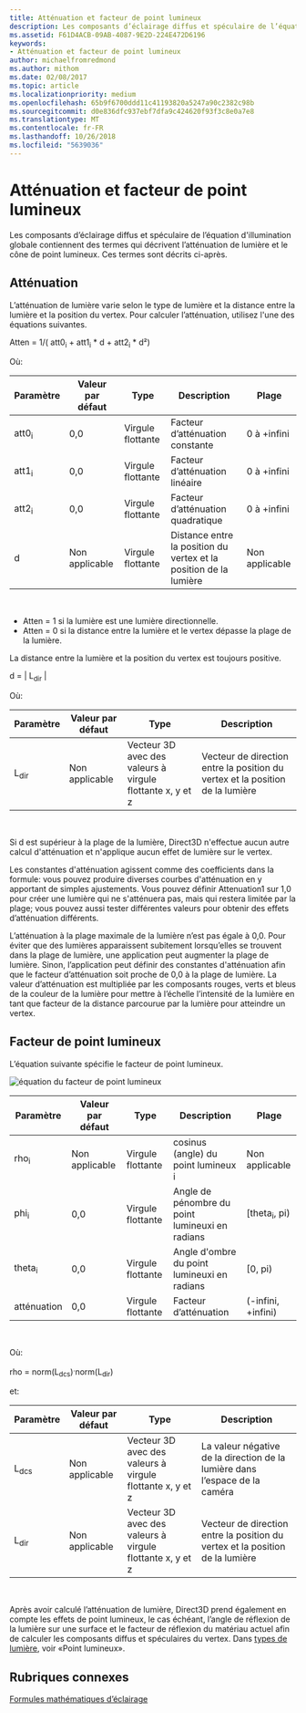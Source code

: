 ```yaml
---
title: Atténuation et facteur de point lumineux
description: Les composants d’éclairage diffus et spéculaire de l’équation d'illumination globale contiennent des termes qui décrivent l’atténuation de lumière et le cône de point lumineux.
ms.assetid: F61D4ACB-09AB-4087-9E2D-224E472D6196
keywords:
- Atténuation et facteur de point lumineux
author: michaelfromredmond
ms.author: mithom
ms.date: 02/08/2017
ms.topic: article
ms.localizationpriority: medium
ms.openlocfilehash: 65b9f6700ddd11c41193820a5247a90c2382c98b
ms.sourcegitcommit: d0e836dfc937ebf7dfa9c424620f93f3c8e0a7e8
ms.translationtype: MT
ms.contentlocale: fr-FR
ms.lasthandoff: 10/26/2018
ms.locfileid: "5639036"
---
```

# <a name="attenuation-and-spotlight-factor"></a>Atténuation et facteur de point lumineux


Les composants d’éclairage diffus et spéculaire de l’équation d'illumination globale contiennent des termes qui décrivent l’atténuation de lumière et le cône de point lumineux. Ces termes sont décrits ci-après.

## <a name="span-idattenuationspanspan-idattenuationspanspan-idattenuationspanattenuation"></a><span id="Attenuation"></span><span id="attenuation"></span><span id="ATTENUATION"></span>Atténuation


L’atténuation de lumière varie selon le type de lumière et la distance entre la lumière et la position du vertex. Pour calculer l’atténuation, utilisez l'une des équations suivantes.

Atten = 1/( att0<sub>i</sub> + att1<sub>i</sub> \* d + att2<sub>i</sub> \* d²)

Où:

| Paramètre        | Valeur par défaut | Type           | Description                                     | Plage          |
|------------------|---------------|----------------|-------------------------------------------------|----------------|
| att0<sub>i</sub> | 0,0           | Virgule flottante | Facteur d’atténuation constante                     | 0 à +infini |
| att1<sub>i</sub> | 0,0           | Virgule flottante | Facteur d’atténuation linéaire                       | 0 à +infini |
| att2<sub>i</sub> | 0,0           | Virgule flottante | Facteur d’atténuation quadratique                    | 0 à +infini |
| d                | Non applicable           | Virgule flottante | Distance entre la position du vertex et la position de la lumière | Non applicable            |

 

-   Atten = 1 si la lumière est une lumière directionnelle.
-   Atten = 0 si la distance entre la lumière et le vertex dépasse la plage de la lumière.

La distance entre la lumière et la position du vertex est toujours positive.

d = | L<sub>dir</sub> |

Où:

| Paramètre       | Valeur par défaut | Type                                             | Description                                                 |
|-----------------|---------------|--------------------------------------------------|-------------------------------------------------------------|
| L<sub>dir</sub> | Non applicable           | Vecteur 3D avec des valeurs à virgule flottante x, y et z | Vecteur de direction entre la position du vertex et la position de la lumière |

 

Si d est supérieur à la plage de la lumière, Direct3D n'effectue aucun autre calcul d'atténuation et n'applique aucun effet de lumière sur le vertex.

Les constantes d'atténuation agissent comme des coefficients dans la formule: vous pouvez produire diverses courbes d'atténuation en y apportant de simples ajustements. Vous pouvez définir Attenuation1 sur 1,0 pour créer une lumière qui ne s'atténuera pas, mais qui restera limitée par la plage; vous pouvez aussi tester différentes valeurs pour obtenir des effets d’atténuation différents.

L’atténuation à la plage maximale de la lumière n’est pas égale à 0,0. Pour éviter que des lumières apparaissent subitement lorsqu’elles se trouvent dans la plage de lumière, une application peut augmenter la plage de lumière. Sinon, l’application peut définir des constantes d'atténuation afin que le facteur d’atténuation soit proche de 0,0 à la plage de lumière. La valeur d’atténuation est multipliée par les composants rouges, verts et bleus de la couleur de la lumière pour mettre à l’échelle l’intensité de la lumière en tant que facteur de la distance parcourue par la lumière pour atteindre un vertex.

## <a name="span-idspotlight-factorspanspan-idspotlight-factorspanspan-idspotlight-factorspanspotlight-factor"></a><span id="Spotlight-Factor"></span><span id="spotlight-factor"></span><span id="SPOTLIGHT-FACTOR"></span>Facteur de point lumineux


L’équation suivante spécifie le facteur de point lumineux.

![équation du facteur de point lumineux](images/dx8light9.png)

| Paramètre         | Valeur par défaut | Type           | Description                              | Plage                    |
|-------------------|---------------|----------------|------------------------------------------|--------------------------|
| rho<sub>i</sub>   | Non applicable           | Virgule flottante | cosinus (angle) du point lumineux i            | Non applicable                      |
| phi<sub>i</sub>   | 0,0           | Virgule flottante | Angle de pénombre du point lumineuxi en radians | \[theta<sub>i</sub>, pi) |
| theta<sub>i</sub> | 0,0           | Virgule flottante | Angle d'ombre du point lumineuxi en radians    | \[0, pi)                 |
| atténuation           | 0,0           | Virgule flottante | Facteur d’atténuation                           | (-infini, +infini)   |

 

Où:

rho = norm(L<sub>dcs</sub>)<sup>.</sup>norm(L<sub>dir</sub>)

et:

| Paramètre       | Valeur par défaut | Type                                             | Description                                                 |
|-----------------|---------------|--------------------------------------------------|-------------------------------------------------------------|
| L<sub>dcs</sub> | Non applicable           | Vecteur 3D avec des valeurs à virgule flottante x, y et z | La valeur négative de la direction de la lumière dans l’espace de la caméra         |
| L<sub>dir</sub> | Non applicable           | Vecteur 3D avec des valeurs à virgule flottante x, y et z | Vecteur de direction entre la position du vertex et la position de la lumière |

 

Après avoir calculé l’atténuation de lumière, Direct3D prend également en compte les effets de point lumineux, le cas échéant, l’angle de réflexion de la lumière sur une surface et le facteur de réflexion du matériau actuel afin de calculer les composants diffus et spéculaires du vertex. Dans [types de lumière](light-types.md), voir «Point lumineux».

## <a name="span-idrelated-topicsspanrelated-topics"></a><span id="related-topics"></span>Rubriques connexes


[Formules mathématiques d’éclairage](mathematics-of-lighting.md)

 

 




